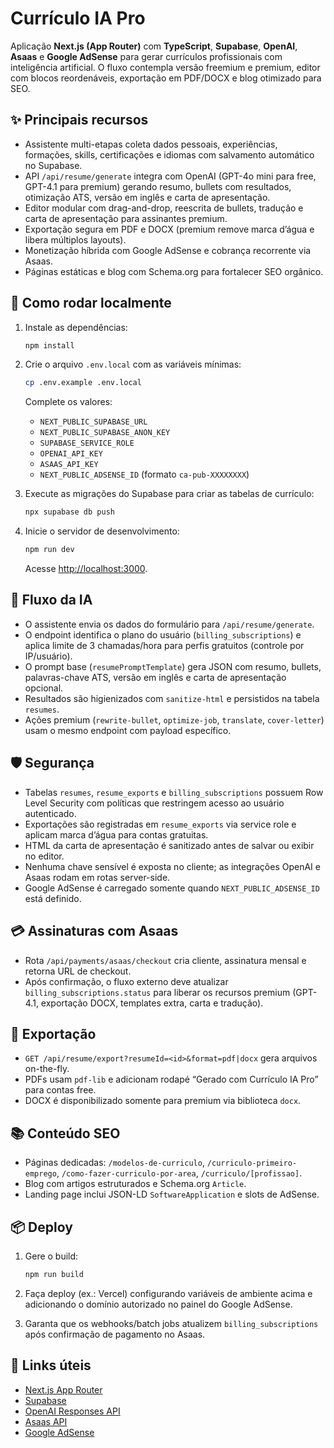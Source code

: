 # Currículo IA Pro

Aplicação **Next.js (App Router)** com **TypeScript**, **Supabase**, **OpenAI**, **Asaas** e **Google AdSense** para gerar currículos profissionais com inteligência artificial. O fluxo contempla versão freemium e premium, editor com blocos reordenáveis, exportação em PDF/DOCX e blog otimizado para SEO.

## ✨ Principais recursos

- Assistente multi-etapas coleta dados pessoais, experiências, formações, skills, certificações e idiomas com salvamento automático no Supabase.
- API `/api/resume/generate` integra com OpenAI (GPT-4o mini para free, GPT-4.1 para premium) gerando resumo, bullets com resultados, otimização ATS, versão em inglês e carta de apresentação.
- Editor modular com drag-and-drop, reescrita de bullets, tradução e carta de apresentação para assinantes premium.
- Exportação segura em PDF e DOCX (premium remove marca d’água e libera múltiplos layouts).
- Monetização híbrida com Google AdSense e cobrança recorrente via Asaas.
- Páginas estáticas e blog com Schema.org para fortalecer SEO orgânico.

## 🚀 Como rodar localmente

1. Instale as dependências:

   ```bash
   npm install
   ```

2. Crie o arquivo `.env.local` com as variáveis mínimas:

   ```bash
   cp .env.example .env.local
   ```

   Complete os valores:

   - `NEXT_PUBLIC_SUPABASE_URL`
   - `NEXT_PUBLIC_SUPABASE_ANON_KEY`
   - `SUPABASE_SERVICE_ROLE`
   - `OPENAI_API_KEY`
   - `ASAAS_API_KEY`
   - `NEXT_PUBLIC_ADSENSE_ID` (formato `ca-pub-XXXXXXXX`)

3. Execute as migrações do Supabase para criar as tabelas de currículo:

   ```bash
   npx supabase db push
   ```

4. Inicie o servidor de desenvolvimento:

   ```bash
   npm run dev
   ```

   Acesse [http://localhost:3000](http://localhost:3000).

## 🧠 Fluxo da IA

- O assistente envia os dados do formulário para `/api/resume/generate`.
- O endpoint identifica o plano do usuário (`billing_subscriptions`) e aplica limite de 3 chamadas/hora para perfis gratuitos (controle por IP/usuário).
- O prompt base (`resumePromptTemplate`) gera JSON com resumo, bullets, palavras-chave ATS, versão em inglês e carta de apresentação opcional.
- Resultados são higienizados com `sanitize-html` e persistidos na tabela `resumes`.
- Ações premium (`rewrite-bullet`, `optimize-job`, `translate`, `cover-letter`) usam o mesmo endpoint com payload específico.

## 🛡️ Segurança

- Tabelas `resumes`, `resume_exports` e `billing_subscriptions` possuem Row Level Security com políticas que restringem acesso ao usuário autenticado.
- Exportações são registradas em `resume_exports` via service role e aplicam marca d’água para contas gratuitas.
- HTML da carta de apresentação é sanitizado antes de salvar ou exibir no editor.
- Nenhuma chave sensível é exposta no cliente; as integrações OpenAI e Asaas rodam em rotas server-side.
- Google AdSense é carregado somente quando `NEXT_PUBLIC_ADSENSE_ID` está definido.

## 💳 Assinaturas com Asaas

- Rota `/api/payments/asaas/checkout` cria cliente, assinatura mensal e retorna URL de checkout.
- Após confirmação, o fluxo externo deve atualizar `billing_subscriptions.status` para liberar os recursos premium (GPT-4.1, exportação DOCX, templates extra, carta e tradução).

## 📄 Exportação

- `GET /api/resume/export?resumeId=<id>&format=pdf|docx` gera arquivos on-the-fly.
- PDFs usam `pdf-lib` e adicionam rodapé “Gerado com Currículo IA Pro” para contas free.
- DOCX é disponibilizado somente para premium via biblioteca `docx`.

## 📚 Conteúdo SEO

- Páginas dedicadas: `/modelos-de-curriculo`, `/curriculo-primeiro-emprego`, `/como-fazer-curriculo-por-area`, `/curriculo/[profissao]`.
- Blog com artigos estruturados e Schema.org `Article`.
- Landing page inclui JSON-LD `SoftwareApplication` e slots de AdSense.

## 📦 Deploy

1. Gere o build:

   ```bash
   npm run build
   ```

2. Faça deploy (ex.: Vercel) configurando variáveis de ambiente acima e adicionando o domínio autorizado no painel do Google AdSense.

3. Garanta que os webhooks/batch jobs atualizem `billing_subscriptions` após confirmação de pagamento no Asaas.

## 🔗 Links úteis

- [Next.js App Router](https://nextjs.org/docs/app)
- [Supabase](https://supabase.com/docs)
- [OpenAI Responses API](https://platform.openai.com/docs/guides/responses)
- [Asaas API](https://asaasv3.docs.apiary.io/)
- [Google AdSense](https://www.google.com/adsense/start/)
